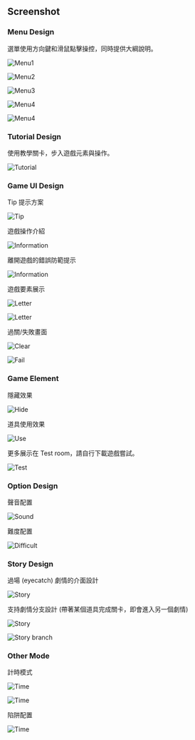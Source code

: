 ## Screenshot ##

### Menu Design ###

選單使用方向鍵和滑鼠點擊操控，同時提供大綱說明。

![Menu1](image/screenshot102.png)

![Menu2](image/screenshot103.png)

![Menu3](image/screenshot104.png)

![Menu4](image/screenshot105.png)

![Menu4](image/screenshot106.png)

### Tutorial Design ###

使用教學關卡，步入遊戲元素與操作。

![Tutorial](image/screenshot101.png)

### Game UI Design ##

Tip 提示方案

![Tip](image/screenshot107.png)

遊戲操作介紹

![Information](image/screenshot108.png)

離開遊戲的錯誤防範提示

![Information](image/screenshot109.png)

遊戲要素展示

![Letter](image/screenshot110.png)

![Letter](image/screenshot111.png)

過關/失敗畫面

![Clear](image/screenshot114.png)

![Fail](image/screenshot115.png)

### Game Element ###

隱藏效果

![Hide](image/screenshot112.png)

道具使用效果

![Use](image/screenshot119.png)

更多展示在 Test room，請自行下載遊戲嘗試。

![Test](image/screenshot113.png)

### Option Design ###

聲音配置

![Sound](image/screenshot116.png)

難度配置

![Difficult](image/screenshot117.png)

### Story Design ###

過場 (eyecatch) 劇情的介面設計

![Story](image/screenshot118.png)

支持劇情分支設計 (帶著某個道具完成關卡，即會進入另一個劇情)

![Story](image/screenshot120.png)

![Story branch](image/screenshot124.png)

### Other Mode ###

計時模式

![Time](image/screenshot121.png)

![Time](image/screenshot122.png)

陷阱配置

![Time](image/screenshot123.png)
